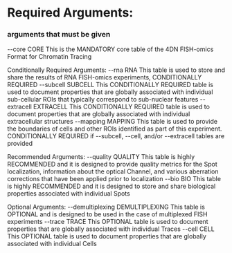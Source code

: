 # Required Arguments:
### arguments that must be given

  --core CORE           This is the MANDATORY core table of the 4DN FISH-omics
                        Format for Chromatin Tracing

Conditionally Required Arguments:
  --rna RNA             This table is used to store and share the results of
                        RNA FISH-omics experiments, CONDITIONALLY REQUIRED
  --subcell SUBCELL     This CONDITIONALLY REQUIRED table is used to document
                        properties that are globally associated with
                        individual sub-cellular ROIs that typically correspond
                        to sub-nuclear features
  --extracell EXTRACELL
                        This CONDITIONALLY REQUIRED table is used to document
                        properties that are globally associated with
                        individual extracellular structures
  --mapping MAPPING     This table is used to provide the boundaries of cells
                        and other ROIs identified as part of this experiment.
                        CONDITIONALLY REQUIRED if --subcell, --cell, and/or
                        --extracell tables are provided

Recommended Arguments:
  --quality QUALITY     This table is highly RECOMMENDED and it is designed to
                        provide quality metrics for the Spot localization,
                        information about the optical Channel, and various
                        aberration corrections that have been applied prior to
                        localization
  --bio BIO             This table is highly RECOMMENDED and it is designed to
                        store and share biological properties associated with
                        individual Spots

Optional Arguments:
  --demultiplexing DEMULTIPLEXING
                        This table is OPTIONAL and is designed to be used in
                        the case of multiplexed FISH experiments
  --trace TRACE         This OPTIONAL table is used to document properties
                        that are globally associated with individual Traces
  --cell CELL           This OPTIONAL table is used to document properties
                        that are globally associated with individual Cells
